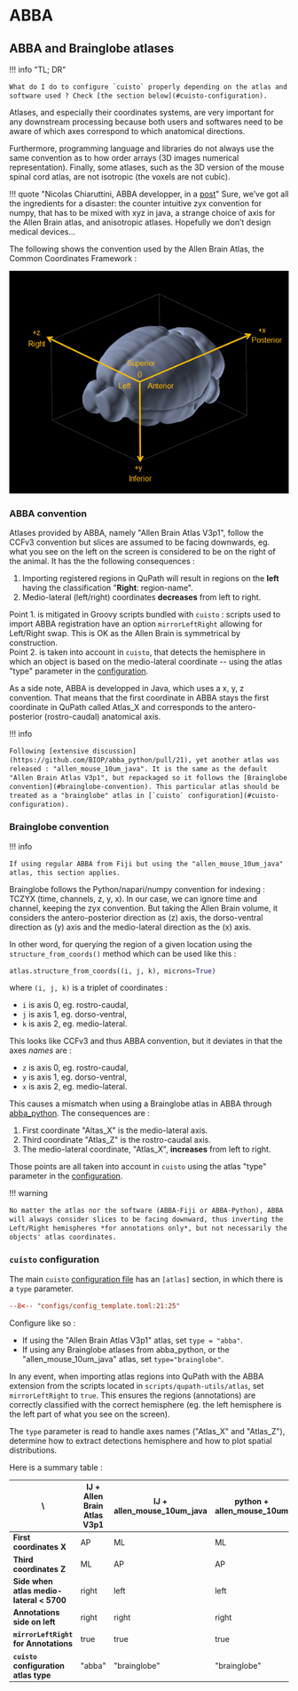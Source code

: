 # ABBA

## ABBA and Brainglobe atlases

!!! info "TL; DR"

    What do I do to configure `cuisto` properly depending on the atlas and software used ? Check [the section below](#cuisto-configuration).

Atlases, and especially their coordinates systems, are very important for any downstream processing because both users and softwares need to be aware of which axes correspond to which anatomical directions.

Furthermore, programming language and libraries do not always use the same convention as to how order arrays (3D images numerical representation). Finally, some atlases, such as the 3D version of the mouse spinal cord atlas, are not isotropic (the voxels are not cubic).

!!! quote "Nicolas Chiaruttini, ABBA developper, in a [post](https://forum.image.sc/t/spinal-cord-atlas-appears-squashed-in-abba-python/96242/15)"
    Sure, we’ve got all the ingredients for a disaster: the counter intuitive zyx convention for numpy, that has to be mixed with xyz in java, a strange choice of axis for the Allen Brain atlas, and anisotropic atlases. Hopefully we don’t design medical devices...

The following shows the convention used by the Allen Brain Atlas, the Common Coordinates Framework :

![CCFv3](images/ccfv3.png)

### ABBA convention
Atlases provided by ABBA, namely "Allen Brain Atlas V3p1", follow the CCFv3 convention but slices are assumed to be facing downwards, eg. what you see on the left on the screen is considered to be on the right of the animal. It has the the following consequences :

1. Importing registered regions in QuPath will result in regions on the **left** having the classification "**Right**: region-name".
2. Medio-lateral (left/right) coordinates **decreases** from left to right.

Point 1. is mitigated in Groovy scripts bundled with `cuisto` : scripts used to import ABBA registration have an option `mirrorLeftRight` allowing for Left/Right swap. This is OK as the Allen Brain is symmetrical by construction.  
Point 2. is taken into account in `cuisto`, that detects the hemisphere in which an object is based on the medio-lateral coordinate -- using the atlas "type" parameter in the [configuration](#cuisto-configuration).

As a side note, ABBA is developped in Java, which uses a x, y, z convention. That means that the first coordinate in ABBA stays the first coordinate in QuPath called Atlas_X and corresponds to the antero-posterior (rostro-caudal) anatomical axis.

!!! info

    Following [extensive discussion](https://github.com/BIOP/abba_python/pull/21), yet another atlas was released : "allen_mouse_10um_java". It is the same as the default "Allen Brain Atlas V3p1", but repackaged so it follows the [Brainglobe convention](#brainglobe-convention). This particular atlas should be treated as a "brainglobe" atlas in [`cuisto` configuration](#cuisto-configuration).

### Brainglobe convention
!!! info

    If using regular ABBA from Fiji but using the "allen_mouse_10um_java" atlas, this section applies.

Brainglobe follows the Python/napari/numpy convention for indexing : TCZYX (time, channels, z, y, x). In our case, we can ignore time and channel, keeping the zyx convention. But taking the Allen Brain volume, it considers the antero-posterior direction as \(z\) axis, the dorso-ventral direction as \(y\) axis and the medio-lateral direction as the \(x\) axis.

In other word, for querying the region of a given location using the `structure_from_coords()` method which can be used like this :
```python
atlas.structure_from_coords((i, j, k), microns=True)
```
where `(i, j, k)` is a triplet of coordinates :

- `i` is axis 0, eg. rostro-caudal,
- `j` is axis 1, eg. dorso-ventral,
- `k` is axis 2, eg. medio-lateral.

This looks like CCFv3 and thus ABBA convention, but it deviates in that the axes *names* are :

- `z` is axis 0, eg. rostro-caudal,
- `y` is axis 1, eg. dorso-ventral,
- `x` is axis 2, eg. medio-lateral.

This causes a mismatch when using a Brainglobe atlas in ABBA through [abba_python](guide-install-abba.md#abba-python). The consequences are :

1. First coordinate "Altas_X" is the medio-lateral axis.
2. Third coordinate "Atlas_Z" is the rostro-caudal axis.
3. The medio-lateral coordinate, "Atlas_X", **increases** from left to right.

Those points are all taken into account in `cuisto` using the atlas "type" parameter in the [configuration](#cuisto-configuration). 

!!! warning

    No matter the atlas nor the software (ABBA-Fiji or ABBA-Python), ABBA will always consider slices to be facing downward, thus inverting the Left/Right hemispheres *for annotations only*, but not necessarily the objects' atlas coordinates.

### `cuisto` configuration

The main `cuisto` [configuration file](main-configuration-files.md#configtoml) has an `[atlas]` section, in which there is a `type` parameter.

```toml title="config_template.toml" hl_lines="3"
--8<-- "configs/config_template.toml:21:25"
```

Configure like so :

- If using the "Allen Brain Atlas V3p1" atlas, set `type = "abba"`.
- If using any Brainglobe atlases from abba_python, or the "allen_mouse_10um_java" atlas, set `type="brainglobe"`.

In any event, when importing atlas regions into QuPath with the ABBA extension from the scripts located in `scripts/qupath-utils/atlas`, set `mirrorLeftRight` to `true`. This ensures the regions (annotations) are correctly classified with the correct hemisphere (eg. the left hemisphere is the left part of what you see on the screen).

The `type` parameter is read to handle axes names ("Atlas_X" and "Atlas_Z"), determine how to extract detections hemisphere and how to plot spatial distributions.

Here is a summary table :

| **\\**                                    | IJ + Allen Brain Atlas V3p1 | IJ + allen_mouse_10um_java | python + allen_mouse_10um | python + allen_mouse_10um_java |
|------------------------------------------|-----------------------------|----------------------------|---------------------------|--------------------------------|
| **First coordinates X**                  | AP                          | ML                         | ML                        | ML                             |
| **Third coordinates Z**                  | ML                          | AP                         | AP                        | AP                             |
| **Side when atlas medio-lateral < 5700** | right                       | left                       | left                      | left                           |
| **Annotations side on left**             | right                       | right                      | right                     | right                          |
| **`mirrorLeftRight` for Annotations**      | true                         | true                        | true                       | true                            |
| **`cuisto` configuration atlas type**      | "abba"                        | "brainglobe"                 | "brainglobe"                | "brainglobe"                     |
